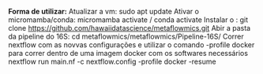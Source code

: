 **Forma de utilizar:**
Atualizar a vm:
  sudo apt update
Ativar o micromamba/conda:
  micromamba activate / conda activate
Instalar o :
  git clone https://github.com/hawaiidatascience/metaflowmics.git
Abir a pasta da pipeline do 16S:
  cd metaflowmics/metaflowmics/Pipeline-16S/
Correr nextflow com as novvas configurações e utilizar o comando -profile docker para correr dentro de uma imagem docker com os softwares necessários                                                                         
  nextflow run main.nf -c nextflow.config -profile docker -resume
